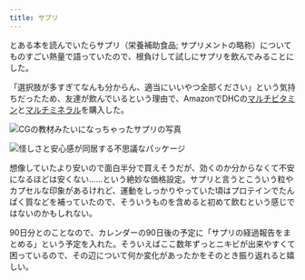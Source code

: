 ```yaml
---
title: サプリ
---
```

とある本を読んでいたらサプリ（栄養補助食品; サプリメントの略称）についてものすごい熱量で語っていたので、根負けして試しにサプリを飲んでみることにした。

「選択肢が多すぎてなんも分からん、適当にいいやつ全部ください」という気持ちだったため、友達が飲んでいるという理由で、AmazonでDHCの[マルチビタミン](https://www.amazon.co.jp/dp/B00GX1E3R6?th=1)と[マルチミネラル](https://www.amazon.co.jp/dp/B01MSSWA5K)を購入した。

![](https://lh3.googleusercontent.com/Hc5BSVH40pPV98KzO85PjIJs3a0R-ub5mCsuMHoHVajlKhlvP-epxgew4485tcFN4OscBBFVLjIWRFzPZEbAmHDdZtBHQ2KlrCMh_3K6FX-u_ksOqqOmTnJPVGnNYC3W3xqAbXY-LfKPXB9z0YBP4HRNXCHXMFT5m5mZgL-Dzy_F-yc8PIsvOmxuACFo "CGの教材みたいになっちゃったサプリの写真")

![](https://lh3.googleusercontent.com/dWR7XA7-SwLh_-J6hMkYf6OD3UDmPttTED3Z1H72Rg1HUohYxe3xY1VbWCczfs9SbFGiCGorREyOp_k9lE9iCR5LY9dS5yNrASgg6Fxx7W9nZVoM9yZuunZJLhmCmMpxdNVskx243ZPCmC-kbUV4GVS31COLBFxg5r556inneIL1TGuaaiKXF_vAoTW8 "怪しさと安心感が同居する不思議なパッケージ")

想像していたより安いので面白半分で買えそうだが、効くのか分からなくて不安になるほどは安くない……という絶妙な価格設定。サプリと言うとこういう粒やカプセルな印象があるけれど、運動をしっかりやっていた頃はプロテインでたんぱく質などを補っていたので、そういうものを含めると初めて飲むという感じではないのかもしれない。

90日分とのことなので、カレンダーの90日後の予定に「サプリの経過報告をまとめる」という予定を入れた。そういえばここ数年ずっとニキビが出来やすくて困っているので、その辺について何か変化があったかをそのとき振り返れると嬉しい。
